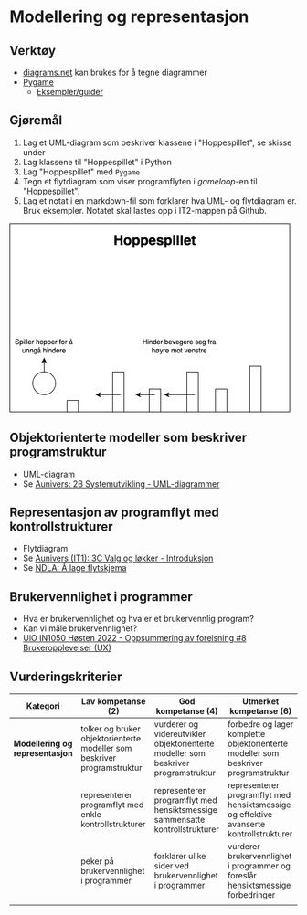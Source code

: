 # Modellering og representasjon

## Verktøy

- [diagrams.net](https://www.diagrams.net/) kan brukes for å tegne diagrammer
- [Pygame](https://www.pygame.org/docs/)
  - [Eksempler/guider](../pygame/readme.md)

## Gjøremål

1. Lag et UML-diagram som beskriver klassene i "Hoppespillet", se skisse under
2. Lag klassene til "Hoppespillet" i Python
3. Lag "Hoppespillet" med `Pygame`
4. Tegn et  flytdiagram som viser programflyten i *gameloop*-en til "Hoppespillet".
5. Lag et notat i en markdown-fil som forklarer hva UML- og flytdiagram er. Bruk eksempler. Notatet skal lastes opp i IT2-mappen på Github.

![](hoppespillet-skisse.png)

## Objektorienterte modeller som beskriver programstruktur

- UML-diagram
- Se [Aunivers: 2B Systemutvikling - UML-diagrammer](https://aunivers.no/fagpakker/realfag/informasjonsteknologi-1-2/it-2/2-objektorientert-programmering/2b-systemutvikling/uml-diagrammer)

## Representasjon av programflyt med kontrollstrukturer

- Flytdiagram
- Se [Aunivers (IT1): 3C Valg og løkker - Introduksjon](https://aunivers.no/fagpakker/realfag/informasjonsteknologi-1-2/it-1/3-grunnleggende-programmering-i-javascript/3c-valg-og-loekker/introduksjon)
- Se [NDLA: Å lage flytskjema](https://ndla.no/nb/subject:1:54b1727c-2d91-4512-901c-8434e13339b4/topic:1:20029783-33c8-4364-a195-513071450017/resource:ad82021e-15f3-48f4-bf87-ebcc8677a6ba)

## Brukervennlighet i programmer

- Hva er brukervennlighet og hva er et brukervennlig program?
- Kan vi måle brukervennlighet?
- [UiO IN1050 Høsten 2022 - Oppsummering av forelsning #8 Brukeropplevelser (UX)](https://www.uio.no/studier/emner/matnat/ifi/IN1050/h22/forelesningsvideoer/forelesning8-rep.mp4)

## Vurderingskriterier

| Kategori                          | Lav kompetanse (2)                                                       | God kompetanse (4)                                                                 | Utmerket kompetanse (6)                                                                 |
| --------------------------------- | ------------------------------------------------------------------------ | ---------------------------------------------------------------------------------- | --------------------------------------------------------------------------------------- |
| **Modellering og representasjon** | tolker og bruker objektorienterte modeller som beskriver programstruktur | vurderer og videreutvikler objektorienterte modeller som beskriver programstruktur | forbedre og lager komplette objektorienterte modeller som beskriver programstruktur     |
|                                   | representerer programflyt med enkle kontrollstrukturer                   | representerer programflyt med hensiktsmessige sammensatte kontrollstrukturer       | representerer programflyt med hensiktsmessige og effektive avanserte kontrollstrukturer |
|                                   | peker på brukervennlighet i programmer                                   | forklarer ulike sider ved brukervennlighet i programmer                            | vurderer brukervennlighet i programmer og foreslår hensiktsmessige forbedringer         |
|                                   |


